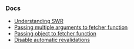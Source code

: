 ### Docs

- [Understanding SWR](https://swr.vercel.app/docs/advanced/understanding)
- [Passing multiple arguments to fetcher function](https://swr.vercel.app/docs/arguments#multiple-arguments)
- [Passing object to fetcher function](https://swr.vercel.app/docs/revalidation#disable-automatic-revalidations)
- [Disable automatic revalidations](https://swr.vercel.app/docs/revalidation#disable-automatic-revalidations)
